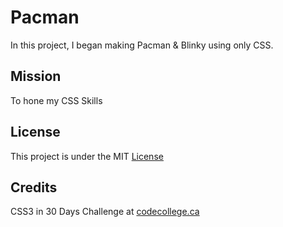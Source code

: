 # Pacman


In this project, I began making Pacman & Blinky using only CSS.


## Mission

To hone my CSS Skills


## License

This project is under the MIT [License](#)


## Credits

CSS3 in 30 Days Challenge at [codecollege.ca](#)